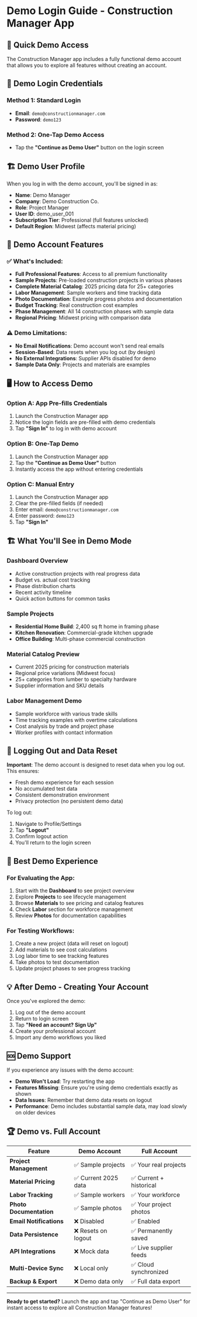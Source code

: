# Demo Login Guide - Construction Manager App

## 🚀 Quick Demo Access

The Construction Manager app includes a fully functional demo account that allows you to explore all features without creating an account.

## 📧 Demo Login Credentials

### **Method 1: Standard Login**
- **Email**: `demo@constructionmanager.com`
- **Password**: `demo123`

### **Method 2: One-Tap Demo Access**
- Tap the **"Continue as Demo User"** button on the login screen

## 🏗️ Demo User Profile

When you log in with the demo account, you'll be signed in as:

- **Name**: Demo Manager
- **Company**: Demo Construction Co.
- **Role**: Project Manager
- **User ID**: demo_user_001
- **Subscription Tier**: Professional (full features unlocked)
- **Default Region**: Midwest (affects material pricing)

## 🎯 Demo Account Features

### ✅ **What's Included:**
- **Full Professional Features**: Access to all premium functionality
- **Sample Projects**: Pre-loaded construction projects in various phases
- **Complete Material Catalog**: 2025 pricing data for 25+ categories
- **Labor Management**: Sample workers and time tracking data
- **Photo Documentation**: Example progress photos and documentation
- **Budget Tracking**: Real construction cost examples
- **Phase Management**: All 14 construction phases with sample data
- **Regional Pricing**: Midwest pricing with comparison data

### ⚠️ **Demo Limitations:**
- **No Email Notifications**: Demo account won't send real emails
- **Session-Based**: Data resets when you log out (by design)
- **No External Integrations**: Supplier APIs disabled for demo
- **Sample Data Only**: Projects and materials are examples

## 🖥️ How to Access Demo

### **Option A: App Pre-fills Credentials**
1. Launch the Construction Manager app
2. Notice the login fields are pre-filled with demo credentials
3. Tap **"Sign In"** to log in with demo account

### **Option B: One-Tap Demo**
1. Launch the Construction Manager app  
2. Tap the **"Continue as Demo User"** button
3. Instantly access the app without entering credentials

### **Option C: Manual Entry**
1. Launch the Construction Manager app
2. Clear the pre-filled fields (if needed)
3. Enter email: `demo@constructionmanager.com`
4. Enter password: `demo123`
5. Tap **"Sign In"**

## 🏗️ What You'll See in Demo Mode

### **Dashboard Overview**
- Active construction projects with real progress data
- Budget vs. actual cost tracking
- Phase distribution charts
- Recent activity timeline
- Quick action buttons for common tasks

### **Sample Projects**
- **Residential Home Build**: 2,400 sq ft home in framing phase
- **Kitchen Renovation**: Commercial-grade kitchen upgrade
- **Office Building**: Multi-phase commercial construction

### **Material Catalog Preview**
- Current 2025 pricing for construction materials
- Regional price variations (Midwest focus)
- 25+ categories from lumber to specialty hardware
- Supplier information and SKU details

### **Labor Management Demo**
- Sample workforce with various trade skills
- Time tracking examples with overtime calculations
- Cost analysis by trade and project phase
- Worker profiles with contact information

## 🔄 Logging Out and Data Reset

**Important**: The demo account is designed to reset data when you log out. This ensures:
- Fresh demo experience for each session
- No accumulated test data
- Consistent demonstration environment
- Privacy protection (no persistent demo data)

To log out:
1. Navigate to Profile/Settings
2. Tap **"Logout"**
3. Confirm logout action
4. You'll return to the login screen

## 🎯 Best Demo Experience

### **For Evaluating the App:**
1. Start with the **Dashboard** to see project overview
2. Explore **Projects** to see lifecycle management
3. Browse **Materials** to see pricing and catalog features
4. Check **Labor** section for workforce management
5. Review **Photos** for documentation capabilities

### **For Testing Workflows:**
1. Create a new project (data will reset on logout)
2. Add materials to see cost calculations
3. Log labor time to see tracking features
4. Take photos to test documentation
5. Update project phases to see progress tracking

## 💡 After Demo - Creating Your Account

Once you've explored the demo:
1. Log out of the demo account
2. Return to login screen
3. Tap **"Need an account? Sign Up"**
4. Create your professional account
5. Import any demo workflows you liked

## 🆘 Demo Support

If you experience any issues with the demo account:
- **Demo Won't Load**: Try restarting the app
- **Features Missing**: Ensure you're using demo credentials exactly as shown
- **Data Issues**: Remember that demo data resets on logout
- **Performance**: Demo includes substantial sample data, may load slowly on older devices

## 🏆 Demo vs. Full Account

| Feature | Demo Account | Full Account |
|---------|-------------|-------------|
| **Project Management** | ✅ Sample projects | ✅ Your real projects |
| **Material Pricing** | ✅ Current 2025 data | ✅ Current + historical |
| **Labor Tracking** | ✅ Sample workers | ✅ Your workforce |
| **Photo Documentation** | ✅ Sample photos | ✅ Your project photos |
| **Email Notifications** | ❌ Disabled | ✅ Enabled |
| **Data Persistence** | ❌ Resets on logout | ✅ Permanently saved |
| **API Integrations** | ❌ Mock data | ✅ Live supplier feeds |
| **Multi-Device Sync** | ❌ Local only | ✅ Cloud synchronized |
| **Backup & Export** | ❌ Demo data only | ✅ Full data export |

---

**Ready to get started?** Launch the app and tap "Continue as Demo User" for instant access to explore all Construction Manager features!